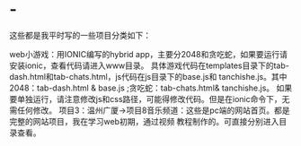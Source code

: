 # -
这些都是我平时写的一些项目分类如下：

web小游戏：用IONIC编写的hybrid app，主要分2048和贪吃蛇，如果要运行请安装ionic，查看代码请进入www目录。
	   具体游戏代码在templates目录下的tab-dash.html和tab-chats.html，js代码在js目录下的base.js和
	   tanchishe.js。其中2048：tab-dash.html & base.js ;贪吃蛇：tab-chats.html& tanchishe.js。
	   如果要单独运行，请注意修改js和css路径，可能得修改代码。但是在ionic命令下，无需任何修改。
项目3：温州广厦->项目8音乐频道：这些是pc端的网站首页。都是完整的网站项目，我在学习web初期，通过视频
      	教程制作的。可直接分别进入目录查看。
